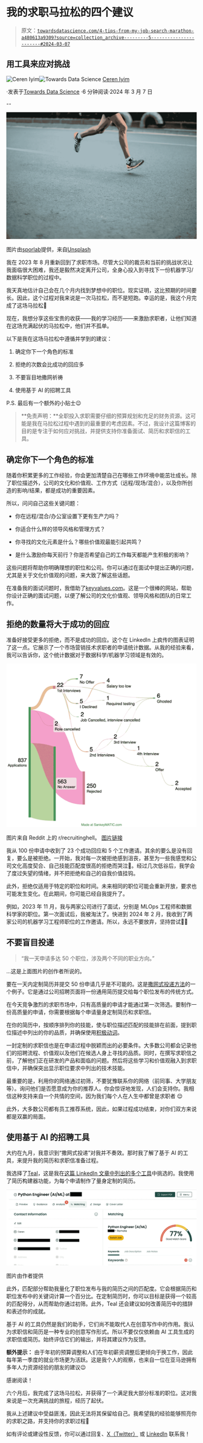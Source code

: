 # 我的求职马拉松的四个建议

> 原文：[`towardsdatascience.com/4-tips-from-my-job-search-marathon-a480613a9309?source=collection_archive---------5-----------------------#2024-03-07`](https://towardsdatascience.com/4-tips-from-my-job-search-marathon-a480613a9309?source=collection_archive---------5-----------------------#2024-03-07)

## 用工具来应对挑战

[](https://medium.com/@cereniyim?source=post_page---byline--a480613a9309--------------------------------)![Ceren Iyim](https://medium.com/@cereniyim?source=post_page---byline--a480613a9309--------------------------------)[](https://towardsdatascience.com/?source=post_page---byline--a480613a9309--------------------------------)![Towards Data Science](https://towardsdatascience.com/?source=post_page---byline--a480613a9309--------------------------------) [Ceren Iyim](https://medium.com/@cereniyim?source=post_page---byline--a480613a9309--------------------------------)

·发表于[Towards Data Science](https://towardsdatascience.com/?source=post_page---byline--a480613a9309--------------------------------) ·6 分钟阅读·2024 年 3 月 7 日

--

![](img/10b62145c6bebc0fb9370b6a1b3e9379.png)

图片由[sporlab](https://unsplash.com/@sporlab?utm_source=medium&utm_medium=referral)提供，来自[Unsplash](https://unsplash.com/?utm_source=medium&utm_medium=referral)

我在 2023 年 8 月重新回到了求职市场。尽管大公司的裁员和当前的挑战状况让我面临很大困难，我还是毅然决定离开公司，全身心投入到寻找下一份机器学习/数据科学职位的过程中。

我天真地估计自己会在几个月内找到梦想中的职位。现实证明，这比预期的时间要长。因此，这个过程对我来说是一次马拉松，而不是短跑。幸运的是，我这个月完成了这场马拉松🎉

现在，我想分享这些宝贵的收获——我的学习经历——来激励求职者，让他们知道在这场充满起伏的马拉松中，他们并不孤单。

以下是我在这场马拉松中遵循并学到的建议：

1.  确定你下一个角色的标准

1.  拒绝的次数会比成功的回应多

1.  不要盲目地撒网祈祷

1.  使用基于 AI 的招聘工具

P.S. 最后有一个额外的小贴士😉

> **免责声明：**全职投入求职需要仔细的预算规划和充足的财务资源。这可能是我在马拉松过程中遇到的最重要的考虑因素。不过，我设计这篇博客的目的是专注于如何应对挑战，并提供支持你准备面试、简历和求职信的工具。

## 确定你下一个角色的标准

随着你积累更多的工作经验，你会更加清楚自己在哪些工作环境中能茁壮成长。除了职位描述外，公司的文化和价值观、工作方式（远程/现场/混合），以及你所创造的影响/结果，都是成功的重要因素。

所以，问问自己这些关键问题：

+   你在远程/混合/办公室设置下更有生产力吗？

+   你适合什么样的领导风格和管理方式？

+   你寻找的文化元素是什么？哪些价值观最能引起共鸣？

+   是什么激励你每天前行？你是否希望自己的工作每天都能产生积极的影响？

这些问题将帮助你明确理想的职位和公司。你可以通过在面试中提出正确的问题，尤其是关于文化价值观的问题，来大致了解这些话题。

在准备我的面试问题时，我借助了[keyvalues.com](https://www.keyvalues.com/)。这是一个很棒的网站，帮助你设计正确的面试问题，以便了解公司的文化价值观、领导风格和团队的日常工作。

## 拒绝的数量将大于成功的回应

准备好接受更多的拒绝，而不是成功的回应。这个在 LinkedIn 上疯传的图表证明了这一点。它展示了一个市场营销技术求职者的申请统计数据。从我的经验来看，我可以告诉你，这个统计数据对于数据科学/机器学习领域是有效的。

![](img/37bbc04b734340fab3ed48c77eb87b67.png)

图片来自 Reddit 上的 r/recruitinghell。 [图片链接](https://www.reddit.com/r/recruitinghell/comments/1adbfx8/job_hunting_my_way_out_of_hell_marketing_tech/?utm_source=share&utm_medium=web3x&utm_name=web3xcss&utm_term=1&utm_content=share_button)

我从 100 份申请中收到了 23 个成功回应和 5 个工作邀请。其余的要么是没有回复，要么是被拒绝。一开始，我对每一次被拒绝感到沮丧，甚至为一些我感觉和公司文化高度契合、自己技能匹配度很高的拒绝而哭泣🥲。经过几次低谷后，我学会了度过失望的情绪，并不把拒绝和自己的自我价值挂钩。

此外，拒绝仅适用于特定的职位和时间。未来相同的职位可能会重新开放，要求也可能发生变化。在此期间，你可能已经自我提升了。

例如，2023 年 11 月，我与两家公司进行了面试，分别是 MLOps 工程师和数据科学家的职位。第一次面试后，我被淘汰了。快进到 2024 年 2 月，我收到了两家公司的机器学习工程师职位的工作邀请。所以，永远不要放弃，坚持尝试✌🏼

## 不要盲目投递

> “我一天申请多达 50 个职位，涉及两个不同的职业方向。”

…这是上面图片的创作者所说的。

要在一天内定制简历并提交 50 份申请几乎是不可能的。这是[撒网式投递方法](https://www.youtube.com/watch?v=iheR2yPLZHQ)的一个例子。它是通过公司招聘页面将一份通用简历提交给每个职位发布的传统方式。

在今天竞争激烈的求职市场中，只有高质量的申请才能通过第一次筛选。要制作一份高质量的申请，你需要根据每个申请量身定制简历和求职信。

在你的简历中，按顺序排列你的技能，使与职位描述匹配的技能排在前面，提到职位描述中列出的你的品质，并确保使用[积极动词](https://www.indeed.com/career-advice/resumes-cover-letters/active-verbs#:~:text=Active%20verbs%2C%20also%20called%20%22action,the%20action%20in%20the%20sentence.)。

一封定制的求职信也是在申请过程中脱颖而出的必要条件。大多数公司都会记录他们的招聘流程、价值观以及他们在候选人身上寻找的品质。同时，在撰写求职信之前，了解他们正在研发的产品和面临的问题。然后将这些学习和价值观融入到求职信中，并确保突出显示职位要求中列出的技术技能。

最重要的是，利用你的网络通过初筛，不要犹豫联系你的网络（前同事、大学朋友等）。询问他们是否愿意成为你的推荐人。你会惊讶地发现，人们会支持你。我相信这种支持来自一个共情的空间，因为我们每个人在人生中都曾是求职者 😌

此外，大多数公司都有员工推荐系统，因此，如果过程成功结束，对你们双方来说都是双赢的局面。

## 使用基于 AI 的招聘工具

大约在九月，我意识到“撒网式投递”对我并不奏效。那时我了解了基于 AI 的工具，来提升我的简历和求职信准备过程。

我选择了[Teal](https://app.tealhq.com/)，这是我在[这篇 LinkedIn 文章中列出的多个工具](https://www.linkedin.com/feed/update/urn:li:activity:7117854690926628865?updateEntityUrn=urn%3Ali%3Afs_updateV2%3A%28urn%3Ali%3Aactivity%3A7117854690926628865%2CFEED_DETAIL%2CEMPTY%2CDEFAULT%2Cfalse%29)中挑选的。我使用了简历构建器功能，为每个申请制作了量身定制的简历。

![](img/5d0be3dd544a0ee006b1a4e9c606fa7a.png)

图片由作者提供

此外，匹配部分帮助我量化了职位发布与我的简历之间的匹配度。它会根据简历和职位发布中的关键词计算一个百分比。在定制简历时，你可以目标是获得一个较高的匹配得分，从而帮助你通过初筛。此外，Teal 还会建议如何改善简历中的措辞和表述你的成就。

基于 AI 的工具仍然是我们的助手，它们尚不能取代人在创意写作中的作用。我认为求职信和简历是一种专业的创意写作形式。所以不要仅仅依赖由 AI 工具生成的求职信或简历。始终评估它们的输出，并将其建议作为反馈。

**额外提示：** 由于年初的预算调整和人们在年初薪资调整后更倾向于换工作，因此每年第一季度的就业市场更为活跃。这是我个人的观察，也来自一位在亚马逊拥有多年人力资源经验的朋友的建议😉

感谢阅读！

六个月后，我完成了这场马拉松，并获得了一个满足我大部分标准的职位。这对我来说是一次充满挑战的旅程，经历了起伏。

我从上述建议中受益匪浅，因此无法将其保留给自己。我希望我的经验能够照亮你的求职之路，并支持你的求职过程🤗

如有评论或建设性反馈，你可以通过回复、[X（Twitter）](https://twitter.com/cereniyim) 或 [LinkedIn](http://www.linkedin.com/in/ceren-iyim) 联系我！

